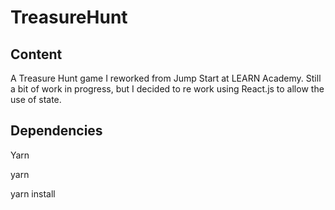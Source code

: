 # TreasureHunt

## Content

A Treasure Hunt game I reworked from Jump Start at LEARN Academy.  Still a bit of work in progress, but I decided to re work using React.js to allow the use of state.

## Dependencies

Yarn

yarn

yarn install


